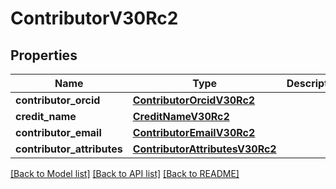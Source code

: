 # ContributorV30Rc2

## Properties
Name | Type | Description | Notes
------------ | ------------- | ------------- | -------------
**contributor_orcid** | [**ContributorOrcidV30Rc2**](ContributorOrcidV30Rc2.md) |  | [optional] 
**credit_name** | [**CreditNameV30Rc2**](CreditNameV30Rc2.md) |  | [optional] 
**contributor_email** | [**ContributorEmailV30Rc2**](ContributorEmailV30Rc2.md) |  | [optional] 
**contributor_attributes** | [**ContributorAttributesV30Rc2**](ContributorAttributesV30Rc2.md) |  | [optional] 

[[Back to Model list]](../README.md#documentation-for-models) [[Back to API list]](../README.md#documentation-for-api-endpoints) [[Back to README]](../README.md)

